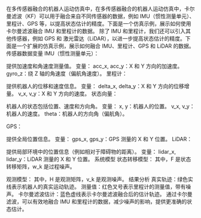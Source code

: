 在多传感器融合的机器人运动仿真中，在多传感器融合的机器人运动仿真中，卡尔曼滤波（KF）可以用于融合来自不同传感器的数据，例如 IMU（惯性测量单元）、里程计、GPS 等，以提高状态估计的精度。下面是一个仿真示例，展示如何使用卡尔曼滤波融合 IMU 和里程计的数据。
除了 IMU 和里程计，我们还可以引入其他传感器，例如 GPS 和 激光雷达（LiDAR），以进一步提高状态估计的精度。下面是一个扩展的仿真示例，展示如何融合 IMU、里程计、GPS 和 LiDAR 的数据。
传感器数据变量
IMU（惯性测量单元）：

提供加速度和角速度测量值。
变量：
acc_x, acc_y：X 和 Y 方向的加速度。
gyro_z：绕 Z 轴的角速度（偏航角速度）。
里程计：

提供机器人的位移和速度信息。
变量：
delta_x, delta_y：X 和 Y 方向的位移增量。
v_x, v_y：X 和 Y 方向的速度。
状态向量：

机器人的状态包括位置、速度和方向角。
变量：
x, y：机器人的位置。
v_x, v_y：机器人的速度。
theta：机器人的方向角（偏航角）。

GPS：

提供全局位置信息。
变量：
gps_x, gps_y：GPS 测量的 X 和 Y 位置。
LiDAR：

提供局部环境中的位置信息（例如相对于障碍物的距离）。
变量：
lidar_x, lidar_y：LiDAR 测量的 X 和 Y 位置。
系统模型
状态转移模型：  其中，F 是状态转移矩阵，w_k 是过程噪声。

观测模型：  其中，H 是观测矩阵，v_k 是观测噪声。
结果分析
真实轨迹：绿色实线表示机器人的真实运动轨迹。
测量值：红色叉号表示里程计的测量值，带有噪声。
卡尔曼滤波估计：蓝色虚线表示卡尔曼滤波融合后的估计轨迹。
通过卡尔曼滤波，可以有效地融合 IMU 和里程计的数据，减少噪声的影响，提供更准确的状态估计。